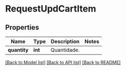 # RequestUpdCartItem

## Properties
Name | Type | Description | Notes
------------ | ------------- | ------------- | -------------
**quantity** | **int** | Quantidade. | 

[[Back to Model list]](../README.md#documentation-for-models) [[Back to API list]](../README.md#documentation-for-api-endpoints) [[Back to README]](../README.md)


